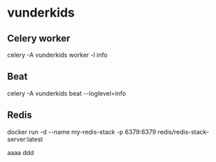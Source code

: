 # vunderkids
## Celery worker
celery -A vunderkids worker -l info

## Beat
celery -A vunderkids beat --loglevel=info


## Redis 
docker run -d --name my-redis-stack -p 6379:6379  redis/redis-stack-server:latest

aaaa
ddd
